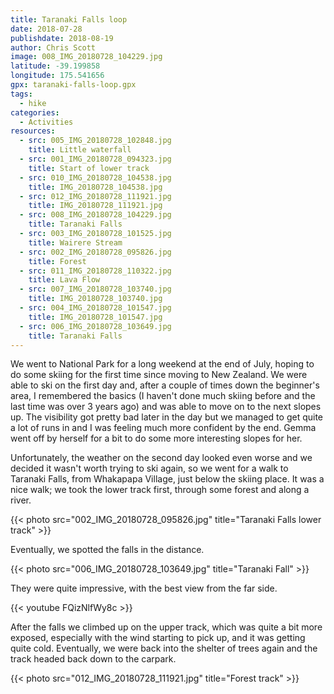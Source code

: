 ```yaml
---
title: Taranaki Falls loop
date: 2018-07-28
publishdate: 2018-08-19
author: Chris Scott
image: 008_IMG_20180728_104229.jpg
latitude: -39.199858
longitude: 175.541656
gpx: taranaki-falls-loop.gpx
tags:
  - hike
categories:
  - Activities
resources:
  - src: 005_IMG_20180728_102848.jpg
    title: Little waterfall
  - src: 001_IMG_20180728_094323.jpg
    title: Start of lower track
  - src: 010_IMG_20180728_104538.jpg
    title: IMG_20180728_104538.jpg
  - src: 012_IMG_20180728_111921.jpg
    title: IMG_20180728_111921.jpg
  - src: 008_IMG_20180728_104229.jpg
    title: Taranaki Falls
  - src: 003_IMG_20180728_101525.jpg
    title: Wairere Stream
  - src: 002_IMG_20180728_095826.jpg
    title: Forest
  - src: 011_IMG_20180728_110322.jpg
    title: Lava Flow
  - src: 007_IMG_20180728_103740.jpg
    title: IMG_20180728_103740.jpg
  - src: 004_IMG_20180728_101547.jpg
    title: IMG_20180728_101547.jpg
  - src: 006_IMG_20180728_103649.jpg
    title: Taranaki Falls
---
```


We went to National Park for a long weekend at the end of July, hoping to do some skiing for the first time since moving to New Zealand.
We were able to ski on the first day and, after a couple of times down the beginner's area, I remembered the basics (I haven't done much skiing before and the last time was over 3 years ago) and was able to move on to the next slopes up.
The visibility got pretty bad later in the day but we managed to get quite a lot of runs in and I was feeling much more confident by the end.
Gemma went off by herself for a bit to do some more interesting slopes for her.

Unfortunately, the weather on the second day looked even worse and we decided it wasn't worth trying to ski again, so we went for a walk to Taranaki Falls, from Whakapapa Village, just below the skiing place.
It was a nice walk; we took the lower track first, through some forest and along a river.

{{< photo src="002_IMG_20180728_095826.jpg" title="Taranaki Falls lower track" >}}

Eventually, we spotted the falls in the distance.

{{< photo src="006_IMG_20180728_103649.jpg" title="Taranaki Fall" >}}

They were quite impressive, with the best view from the far side.

{{< youtube FQizNlfWy8c >}}

After the falls we climbed up on the upper track, which was quite a bit more exposed, especially with the wind starting to pick up, and it was getting quite cold.
Eventually, we were back into the shelter of trees again and the track headed back down to the carpark.

{{< photo src="012_IMG_20180728_111921.jpg" title="Forest track" >}}